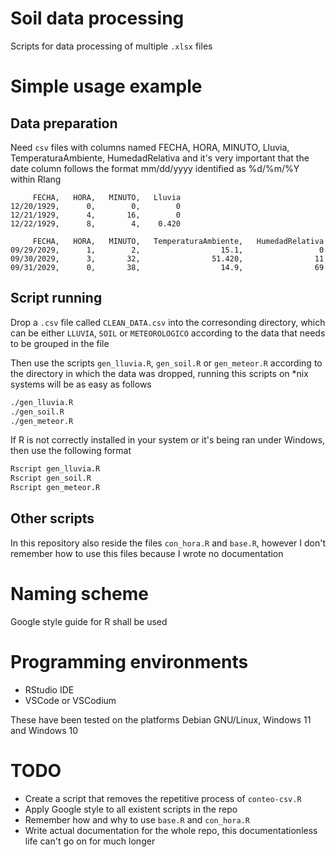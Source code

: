 # Soil data processing

Scripts for data processing of multiple `.xlsx` files

# Simple usage example

## Data preparation

Need `csv` files with columns named FECHA, HORA, MINUTO, Lluvia, TemperaturaAmbiente, 
HumedadRelativa and it's very important that the date column follows the format 
mm/dd/yyyy identified as %d/%m/%Y within Rlang

```csv
     FECHA,   HORA,   MINUTO,   Lluvia
12/20/1929,      0,        0,        0
12/21/1929,      4,       16,        0
12/22/1929,      8,        4,    0.420
```

```csv
     FECHA,   HORA,   MINUTO,   TemperaturaAmbiente,   HumedadRelativa
09/29/2029,      1,        2,                  15.1,                 0
09/30/2029,      3,       32,                51.420,                11
09/31/2029,      0,       38,                  14.9,                69 
```

## Script running

Drop a `.csv` file called `CLEAN_DATA.csv` into the corresonding directory, which can be either 
`LLUVIA`, `SOIL` or `METEOROLOGICO` according to the data that needs to be grouped in the file

Then use the scripts `gen_lluvia.R`, `gen_soil.R` or `gen_meteor.R` according to the directory 
in which the data was dropped, running this scripts on \*nix systems will be as easy as follows 

```sh
./gen_lluvia.R
./gen_soil.R
./gen_meteor.R
```

If R is not correctly installed in your system or it's being ran under Windows, then use the 
following format

```sh
Rscript gen_lluvia.R
Rscript gen_soil.R
Rscript gen_meteor.R
```

## Other scripts

In this repository also reside the files `con_hora.R` and `base.R`, however I don't remember 
how to use this files because I wrote no documentation

# Naming scheme

Google style guide for R shall be used

# Programming environments

- RStudio IDE
- VSCode or VSCodium

These have been tested on the platforms Debian GNU/Linux, Windows 11 and Windows 10

# TODO

- Create a script that removes the repetitive process of `conteo-csv.R`
- Apply Google style to all existent scripts in the repo
- Remember how and why to use `base.R` and `con_hora.R`
- Write actual documentation for the whole repo, this documentationless life can't go on for much longer
